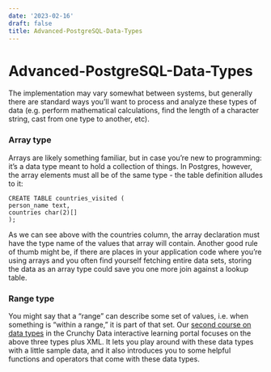 ```yaml
---
date: '2023-02-16'
draft: false
title: Advanced-PostgreSQL-Data-Types
---
```


# Advanced-PostgreSQL-Data-Types

The implementation may vary somewhat between systems, but generally there are standard ways you’ll want to process and analyze these types of data (e.g. perform mathematical calculations, find the length of a character string, cast from one type to another, etc).
### Array type
Arrays are likely something familiar, but in case you’re new to programming: it’s a data type meant to hold a collection of things.
In Postgres, however, the array elements must all be of the same type - the table definition alludes to it:
```
CREATE TABLE countries_visited (
person_name text,
countries char(2)[]
);
```
As we can see above with the countries column, the array declaration must have the type name of the values that array will contain.
Another good rule of thumb might be, if there are places in your application code where you’re using arrays and you often find yourself fetching entire data sets, storing the data as an array type could save you one more join against a lookup table.
### Range type
You might say that a “range” can describe some set of values, i.e. when something is “within a range,” it is part of that set.
Our [second course on data types](https://learn.crunchydata.com/postgresql-devel/courses/basics/advdatatype) in the Crunchy Data interactive learning portal focuses on the above three types plus XML.
It lets you play around with these data types with a little sample data, and it also introduces you to some helpful functions and operators that come with these data types.
